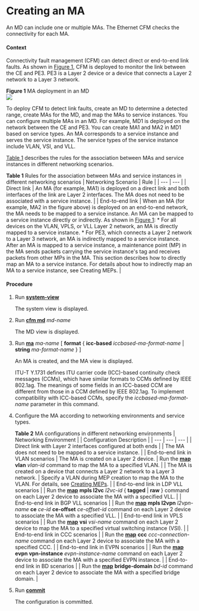 Creating an MA
==============

An MD can include one or multiple MAs. The Ethernet CFM checks the connectivity for each MA.

#### Context

Connectivity fault management (CFM) can detect direct or end-to-end link faults. As shown in [Figure 1](#EN-US_TASK_0172361941__fig_dc_vrp_cfm_cfg_00000801), CFM is deployed to monitor the link between the CE and PE3. PE3 is a Layer 2 device or a device that connects a Layer 2 network to a Layer 3 network.

**Figure 1** MA deployment in an MD  
![](images/fig_dc_vrp_cfm_cfg_00000801.png)

To deploy CFM to detect link faults, create an MD to determine a detected range, create MAs for the MD, and map the MAs to service instances. You can configure multiple MAs in an MD. For example, MD1 is deployed on the network between the CE and PE3. You can create MA1 and MA2 in MD1 based on service types. An MA corresponds to a service instance and serves the service instance. The service types of the service instance include VLAN, VSI, and VLL.

[Table 1](#EN-US_TASK_0172361941__table506062230214024) describes the rules for the association between MAs and service instances in different networking scenarios.

**Table 1** Rules for the association between MAs and service instances in different networking scenarios
| Networking Scenario | Rule |
| --- | --- |
| Direct link | An MA (for example, MA1) is deployed on a direct link and both interfaces of the link are Layer 2 interfaces. The MA does not need to be associated with a service instance. |
| End-to-end link | When an MA (for example, MA2 in the figure above) is deployed on an end-to-end network, the MA needs to be mapped to a service instance. An MA can be mapped to a service instance directly or indirectly. As shown in [Figure 1](#EN-US_TASK_0172361941__fig_dc_vrp_cfm_cfg_00000801):   * For all devices on the VLAN, VPLS, or VLL Layer 2 network, an MA is directly mapped to a service instance. * For PE3, which connects a Layer 2 network to a Layer 3 network, an MA is indirectly mapped to a service instance.  After an MA is mapped to a service instance, a maintenance point (MP) in the MA sends packets carrying the service instance's tag and receives packets from other MPs in the MA.  This section describes how to directly map an MA to a service instance. For details about how to indirectly map an MA to a service instance, see Creating MEPs. |



#### Procedure

1. Run [**system-view**](cmdqueryname=system-view)
   
   
   
   The system view is displayed.
2. Run [**cfm md**](cmdqueryname=cfm+md) *md-name*
   
   
   
   The MD view is displayed.
3. Run [**ma**](cmdqueryname=ma) *ma-name* [ **format** { **icc-based** *iccbased-ma-format-name* | **string** *ma-format-name* } ]
   
   
   
   An MA is created, and the MA view is displayed.
   
   
   
   ITU-T Y.1731 defines ITU carrier code (ICC)-based continuity check messages (CCMs), which have similar formats to CCMs defined by IEEE 802.1ag. The meanings of some fields in an ICC-based CCM are different from those in a CCM defined by IEEE 802.1ag. To implement compatibility with ICC-based CCMs, specify the *iccbased-ma-format-name* parameter in this command.
4. Configure the MA according to networking environments and service types.
   
   
   
   **Table 2** MA configurations in different networking environments
   | Networking Environment | | Configuration Description |
   | --- | --- | --- |
   | Direct link with Layer 2 interfaces configured at both ends | | The MA does not need to be mapped to a service instance. |
   | End-to-end link in VLAN scenarios | The MA is created on a Layer 2 device. | Run the [**map**](cmdqueryname=map) **vlan** *vlan-id* command to map the MA to a specified VLAN. |
   | The MA is created on a device that connects a Layer 2 network to a Layer 3 network. | Specify a VLAN during MEP creation to map the MA to the VLAN. For details, see [Creating MEPs](dc_vrp_cfm_cfg_000009.html). |
   | End-to-end link in LDP VLL scenarios | | Run the [**map**](cmdqueryname=map) **mpls l2vc** *l2vc-id* { **tagged** | **raw** } command on each Layer 2 device to associate the MA with a specified VLL. |
   | End-to-end link in BGP VLL scenarios | | Run the [**map**](cmdqueryname=map) **mpls l2vpn** *l2vpn-name* **ce** *ce-id* **ce-offset** *ce-offset-id* command on each Layer 2 device to associate the MA with a specified VLL. |
   | End-to-end link in VPLS scenarios | | Run the [**map**](cmdqueryname=map) **vsi** *vsi-name* command on each Layer 2 device to map the MA to a specified virtual switching instance (VSI). |
   | End-to-end link in CCC scenarios | | Run the [**map**](cmdqueryname=map) **ccc** *ccc-connection-name* command on each Layer 2 device to associate the MA with a specified CCC. |
   | End-to-end link in EVPN scenarios | | Run the [**map**](cmdqueryname=map) **evpn vpn-instance** *evpn-instance-name* command on each Layer 2 device to associate the MA with a specified EVPN instance. |
   | End-to-end link in BD scenarios | | Run the [**map**](cmdqueryname=map) **bridge-domain** *bd-id* command on each Layer 2 device to associate the MA with a specified bridge domain. |
5. Run [**commit**](cmdqueryname=commit)
   
   
   
   The configuration is committed.